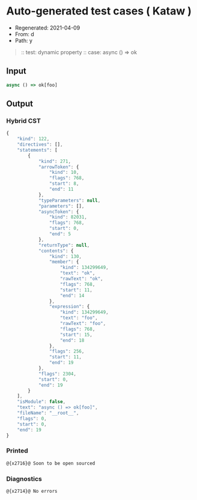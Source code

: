 # Auto-generated test cases ( Kataw )
- Regenerated: 2021-04-09
- From: d
- Path: y
> :: test: dynamic property
> :: case: async () => ok
## Input

`````js
async () => ok[foo]
`````

## Output

### Hybrid CST

```javascript
{
    "kind": 122,
    "directives": [],
    "statements": [
        {
            "kind": 271,
            "arrowToken": {
                "kind": 10,
                "flags": 768,
                "start": 8,
                "end": 11
            },
            "typeParameters": null,
            "parameters": [],
            "asyncToken": {
                "kind": 82031,
                "flags": 768,
                "start": 0,
                "end": 5
            },
            "returnType": null,
            "contents": {
                "kind": 130,
                "member": {
                    "kind": 134299649,
                    "text": "ok",
                    "rawText": "ok",
                    "flags": 768,
                    "start": 11,
                    "end": 14
                },
                "expression": {
                    "kind": 134299649,
                    "text": "foo",
                    "rawText": "foo",
                    "flags": 768,
                    "start": 15,
                    "end": 18
                },
                "flags": 256,
                "start": 11,
                "end": 19
            },
            "flags": 2304,
            "start": 0,
            "end": 19
        }
    ],
    "isModule": false,
    "text": "async () => ok[foo]",
    "fileName": "__root__",
    "flags": 0,
    "start": 0,
    "end": 19
}
```

### Printed

```javascript
@{x2716}@ Soon to be open sourced
```

### Diagnostics

```javascript
@{x2714}@ No errors
```

